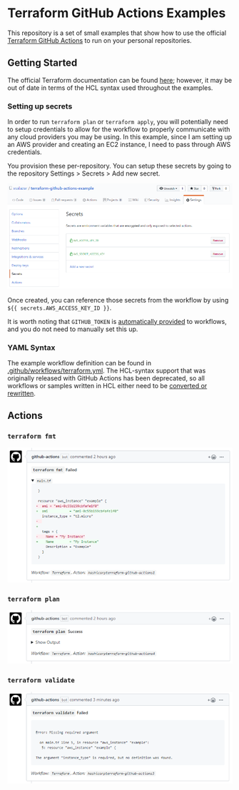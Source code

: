 # Terraform GitHub Actions Examples
This repository is a set of small examples that show how to use the official [Terraform GitHub Actions](https://github.com/hashicorp/terraform-github-actions) to run on your personal repositories.

## Getting Started
The official Terraform documentation can be found [here](https://www.terraform.io/docs/github-actions/getting-started/); however, it may be out of date in terms of the HCL syntax used throughout the examples.

### Setting up secrets
In order to run `terraform plan` or `terraform apply`, you will potentially need to setup credentials to allow for the workflow to properly communicate with any cloud providers you may be using. In this example, since I am setting up an AWS provider and creating an EC2 instance, I need to pass through AWS credentials.

You provision these per-repository. You can setup these secrets by going to the repository Settings > Secrets > Add new secret.

![Adding secrets](assets/secrets.png)

Once created, you can reference those secrets from the workflow by using `${{ secrets.AWS_ACCESS_KEY_ID }}`.

It is worth noting that `GITHUB_TOKEN` is [automatically provided](https://help.github.com/en/github/automating-your-workflow-with-github-actions/virtual-environments-for-github-actions#github_token-secret) to workflows, and you do not need to manually set this up.

### YAML Syntax
The example workflow definition can be found in [.github/workflows/terraform.yml](.github/workflows/terraform.yml). The HCL-syntax support that was originally released with GitHub Actions has been deprecated, so all workflows or samples written in HCL either need to be [converted or rewritten](https://help.github.com/en/github/automating-your-workflow-with-github-actions/about-github-actions#migrating-github-actions-from-hcl-to-yaml-syntax).

## Actions

### `terraform fmt`
![terraform fmt](assets/format.png)

### `terraform plan`
![terraform plan](assets/plan.png)

### `terraform validate`
![terraform validate](assets/validate.png)
